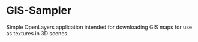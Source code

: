 # GIS-Sampler
Simple OpenLayers application intended for downloading GIS maps for use as textures in 3D scenes
